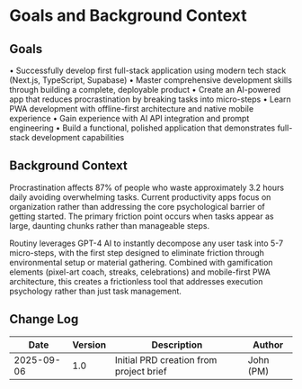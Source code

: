 # Goals and Background Context

## Goals

• Successfully develop first full-stack application using modern tech stack (Next.js, TypeScript, Supabase)
• Master comprehensive development skills through building a complete, deployable product
• Create an AI-powered app that reduces procrastination by breaking tasks into micro-steps
• Learn PWA development with offline-first architecture and native mobile experience
• Gain experience with AI API integration and prompt engineering
• Build a functional, polished application that demonstrates full-stack development capabilities

## Background Context

Procrastination affects 87% of people who waste approximately 3.2 hours daily avoiding overwhelming tasks. Current productivity apps focus on organization rather than addressing the core psychological barrier of getting started. The primary friction point occurs when tasks appear as large, daunting chunks rather than manageable steps.

Routiny leverages GPT-4 AI to instantly decompose any user task into 5-7 micro-steps, with the first step designed to eliminate friction through environmental setup or material gathering. Combined with gamification elements (pixel-art coach, streaks, celebrations) and mobile-first PWA architecture, this creates a frictionless tool that addresses execution psychology rather than just task management.

## Change Log

| Date       | Version | Description                             | Author    |
| ---------- | ------- | --------------------------------------- | --------- |
| 2025-09-06 | 1.0     | Initial PRD creation from project brief | John (PM) |
